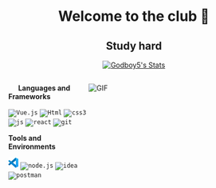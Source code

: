 <h1 align="center">Welcome to the club 👏</h1>
<h2 align="center">Study hard</h2>
<p align="center">
  <a href="https://github.com/Godboy5" class="rich-diff-level-one">
    <img src="https://github-readme-stats.vercel.app/api?username=Godboy5&title_color=333&text_color=777" alt="Godboy5's Stats" >
    <!-- &hide=issues
    <img src="https://github-readme-stats.vercel.app/api?username=Godboy5&hide=issues&title_color=333&text_color=777" alt="Godboy5's Stats" >
    -->
  </a>
</p>

<!-- <p align="center">
  <a href="https://www.zhihu.com/people/si-bian-77" target="_blank" alt="Zhihu" title="Zhihu">
    <img src="https://img.icons8.com/material-two-tone/50/000000/zhihu.png" width="28px"/>
  </a>
</p>
 -->
<h2></h2>

<img align="right" alt="GIF" src="https://github.com/abhisheknaiidu/abhisheknaiidu/blob/master/code.gif?raw=true" width="343" height="220" title="Do what you like, and do it best!"> &nbsp;&nbsp;&nbsp;&nbsp; 
**Languages and Frameworks**

<code><img height="20" src="https://img.icons8.com/color/2x/vue-js.png" alt="Vue.js" title="Vue.js"></code>
<code><img height="20" src="https://img.icons8.com/color/344/html-5--v1.png" alt="Html" title="Html"></code>
<code><img height="20" src="https://image.shutterstock.com/image-vector/logo-vector-css-3-low-600w-1902943426.jpg" alt="css3" title="css3"></code>
<code><img height="20" src="https://img.icons8.com/color/344/javascript--v2.png" alt="js" title="js"></code>
<code><img height="20" src="https://img.icons8.com/office/344/react.png" alt="react" title="react"></code>
<code><img height="20" src="https://img.icons8.com/color/344/git.png" alt="git" title="git"></code>

**Tools and Environments**

<code><img height="20" src="https://raw.githubusercontent.com/github/explore/80688e429a7d4ef2fca1e82350fe8e3517d3494d/topics/visual-studio-code/visual-studio-code.png" alt="VSCode" title="VSCode"></code>
<code><img height="20" src="https://img.icons8.com/color/344/nodejs.png" alt="node.js" title="node.js"></code>
<code><img height="20" src="https://img.icons8.com/color/344/intellij-idea.png" alt="idea" title="idea"></code>
<code><img height="20" src="https://img.icons8.com/external-tal-revivo-shadow-tal-revivo/344/external-postman-is-the-only-complete-api-development-environment-logo-shadow-tal-revivo.png" alt="postman" title="postman"></code>
